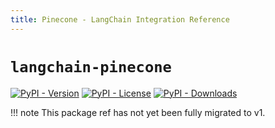 ```yaml
---
title: Pinecone - LangChain Integration Reference
---
```


# `langchain-pinecone`

[![PyPI - Version](https://img.shields.io/pypi/v/langchain-pinecone?label=%20)](https://pypi.org/project/langchain-pinecone/#history)
[![PyPI - License](https://img.shields.io/pypi/l/langchain-pinecone)](https://opensource.org/licenses/MIT)
[![PyPI - Downloads](https://img.shields.io/pepy/dt/langchain-pinecone)](https://pypistats.org/packages/langchain-pinecone)

!!! note
    This package ref has not yet been fully migrated to v1.
